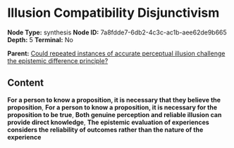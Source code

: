 # Illusion Compatibility Disjunctivism

**Node Type:** synthesis
**Node ID:** 7a8fdde7-6db2-4c3c-ac1b-aee62de9b665
**Depth:** 5
**Terminal:** No

**Parent:** [Could repeated instances of accurate perceptual illusion challenge the epistemic difference principle?](could-repeated-instances-of-accurate-perceptual-illusion-challenge-the-epistemic-difference-principle-antithesis-d2452fd3-07c9-4fcf-bba6-5bca439a3ef8.md)

## Content

**For a person to know a proposition, it is necessary that they believe the proposition**, **For a person to know a proposition, it is necessary for the proposition to be true**, **Both genuine perception and reliable illusion can provide direct knowledge**, **The epistemic evaluation of experiences considers the reliability of outcomes rather than the nature of the experience**
